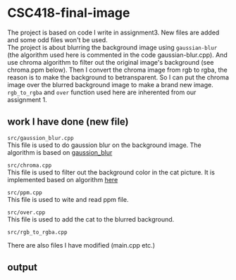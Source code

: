 # CSC418-final-image
The project is based on code I write in assignment3. New files are added and some odd files won't be used.<br>
The project is about blurring the background image using `gaussian-blur` (the algorithm used here is commented in the code gaussian-blur.cpp). And use chroma algorithm 
to filter out the original image's background (see chroma.ppm below). Then I convert the chroma image from rgb to rgba, the reason is to make the background to betransparent.
So I can put the chroma image over the blurred background image to make a brand new image. `rgb_to_rgba` and `over` function used here are inherented from our assignment 1.<br>

## work I have done (new file)
`src/gaussion_blur.cpp`<br>
This file is used to do gaussion blur on the background image. The algorithm is based on [gaussion_blur](http://blog.ivank.net/fastest-gaussian-blur.html)

`src/chroma.cpp` <br>
This file is used to filter out the background color in the cat picture. It is implemented based on algorithm [here](http://gc-films.com/chromakey.html)

`src/ppm.cpp` <br>
This file is used to wite and read ppm file.

`src/over.cpp` <br>
This file is used to add the cat to the blurred background.

`src/rgb_to_rgba.cpp`<br>

There are also files I have modified (main.cpp etc.)

## output
